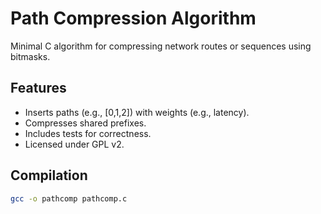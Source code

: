 # Path Compression Algorithm

Minimal C algorithm for compressing network routes or sequences using bitmasks.

## Features
- Inserts paths (e.g., [0,1,2]) with weights (e.g., latency).
- Compresses shared prefixes.
- Includes tests for correctness.
- Licensed under GPL v2.

## Compilation
```bash
gcc -o pathcomp pathcomp.c
